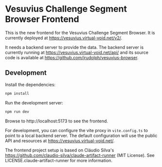 # Vesuvius Challenge Segment Browser Frontend

This is the new frontend for the Vesuvius Challenge Segment Browser. It is currently deployed at
https://vesuvius.virtual-void.net/v2/.

It needs a backend server to provide the data. The backend server is currently running at
https://vesuvius.virtual-void.net/api/ and its source code is available at https://github.com/jrudolph/vesuvius-browser.

## Development

Install the dependencies:

```bash
npm install
```

Run the development server:

```bash
npm run dev
```

Browse to http://localhost:5173 to see the frontend.

For development, you can configure the vite proxy in `vite.config.ts` to point to a local backend server. The
default configuration will use the public API and resources at https://vesuvius.virtual-void.net/.

The frontend project setup is based on Cláudio Silva's https://github.com/claudio-silva/claude-artifact-runner (MIT License).
See LICENSE.claude-artifact-runner for more information.
